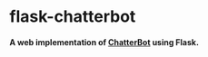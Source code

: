 # flask-chatterbot

#### A web implementation of [ChatterBot](https://github.com/gunthercox/ChatterBot) using Flask.

